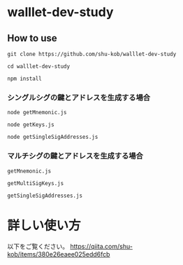 # walllet-dev-study

## How to use

```
git clone https://github.com/shu-kob/walllet-dev-study

cd walllet-dev-study

npm install
```


### シングルシグの鍵とアドレスを生成する場合

```
node getMnemonic.js

node getKeys.js

node getSingleSigAddresses.js
```

### マルチシグの鍵とアドレスを生成する場合

```
getMnemonic.js

getMultiSigKeys.js

getSingleSigAddresses.js
```
# 詳しい使い方

以下をご覧ください。
https://qiita.com/shu-kob/items/380e26eaee025edd6fcb
